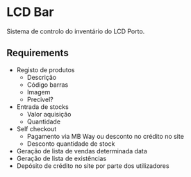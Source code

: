 # LCD Bar

Sistema de controlo do inventário do LCD Porto.

## Requirements

* Registo de produtos
  * Descrição
  * Código barras
  * Imagem
  * Precivel?
* Entrada de stocks
  * Valor aquisição
  * Quantidade
* Self checkout
  * Pagamento via MB Way ou desconto no crédito no site
  * Desconto quantidade de stock
* Geração de lista de vendas determinada data
* Geração de lista de existências 
* Depósito de crédito no site por parte dos utilizadores
